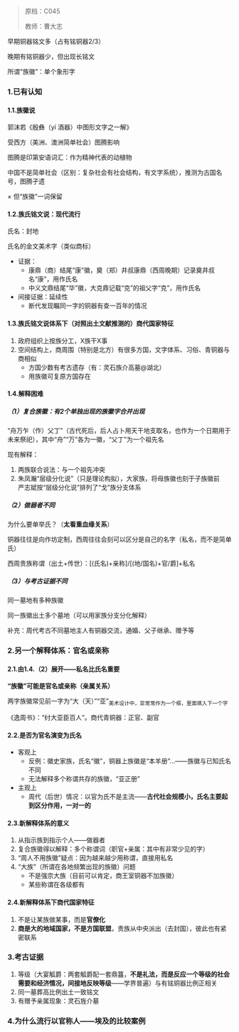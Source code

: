 > 原档：C045
>
> 教师：曹大志

早期铜器铭文多（占有铭铜器2/3）

晚期有铭铜器少，但出现长铭文

所谓“族徽”：单个象形字

### 1.已有认知

#### 1.1.族徽说

郭沫若《殷彝（yí 酒器）中图形文字之一解》

受西方（美洲、澳洲简单社会）图腾影响

图腾是印第安语词汇：作为精神代表的动植物

中国不是简单社会（区别：复杂社会有社会结构，有文字系统），推测为古国名号，图腾孑遗

× 但“族徽”一词保留

#### 1.2.族氏铭文说：现代流行

氏名：封地

氏名的金文美术字（类似商标）

- 证据：
  - 康鼎（商）结尾“康”徽，奠（郑）井叔康鼎（西周晚期）记录奠井叔名“康”，用作氏名
  - 中义文鼎结尾“华”徽，大克鼎记载“克”的祖父字“克”，用作氏名
- 间接证据：延续性
  - 断代发现瞩同一字的铜器有查一百年的情况

#### 1.3.族氏铭文说体系下（对照出土文献推测的）商代国家特征

1. 政府组织上按族分工，X族干X事
2. 空间结构上，商周围（特别是北方）有很多方国，文字体系、习俗、青铜器与商相似
   - 方国少数有考古遗存（有：灵石族介高墓@湖北）
   - 用族徽可复原方国存在

#### 1.4.解释困难

##### （1）复合族徽：有2个单独出现的族徽字合并出现

“舟万乍（作）父丁”（古代死后，后人占卜用天干地支取名，也作为一个日期用于未来祭祀），其中“舟”“万”各为一徽，“父丁”为一个祖先名

现有解释：

1. 两族联合说法：与一个祖先冲突
2. 朱凤瀚“层级分化说”（只是理论构拟），大家族，将母族徽也刻于子族徽前<br>严志斌按“层级分化说”排列了“戈”族分支体系

##### （2）做器者不同

为什么要单举氏？（**太看重血缘关系**）

铜器往往是向作坊定制，西周往往会刻可以区分是自己的名字（私名，而不是简单氏）

西周贵族称谓（出土+传世）：[(氏名)+亲称]/[(地/国名)+官/爵]+私名

##### （3）与考古证据不同

同一墓地有多种族徽

同一族徽出土多个墓地（可以用家族分支分化解释）

补充：周代考古不同墓地主人有铜器交流，通婚、父子继承、赠予等

### 2.另一个解释体系：官名或亲称

#### 2.1.由1.4.（2）展开——私名比氏名重要

**“族徽”可能是官名或亲称（亲属关系）**

两字族徽常见前一字为“大（天）”“亚”<sub>美术设计中，亚常常作为一个框，里面填入下一个字</sub>

《逸周书》：“纣大亚臣百人”。商代青铜器：正官、副官

#### 2.2.是否为官名演变为氏名

- 客观上
  - 反例：徽史家族，氏名“徽”，铜器上族徽是“本羊册”...——族徽与已知氏名不同
  - 无法解释多个称谓共存的族徽，“亚正册”
- 主观上
  - 周代（后世）情况：以官为氏不是主流——**古代社会规模小，氏名主要起到区分作用，一对一的**

#### 2.3.新解释体系的意义

1. 从指示族到指示个人——做器者
2. 复合族徽得以解释：多个称谓词（职官+亲属：其中有非常少见的字）
3. “周人不用族徽”疑点：因为越来越少用称谓，直接用私名
4. “大族”（所谓在各地频繁出现的族徽）问题
   - 不是强宗大族（目前可以肯定，商王室铜器不加族徽）
   - 某些称谓在各级都有

#### 2.4.新解释体系下商代国家特征

1. 不是让某族做某事，而是**官僚化**
2. **商是大的地域国家，不是方国联盟**，贵族从中央派出（去封国），彼此也有紧密联系

### 3.考古证据

1. 等级（大宴觚爵：两套觚爵配一套鼎簋，**不是礼法，而是反应一个等级的社会需要和经济情况，间接地反映等级**——学界普遍）与有铭铜器比例正相关
2. 同一墓葬高比例出土一致铭文
3. 有赠予亲属现象：灵石旌介墓

### 4.为什么流行以官称人——埃及的比较案例